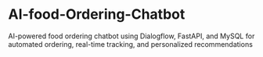 # AI-food-Ordering-Chatbot
AI-powered food ordering chatbot using Dialogflow, FastAPI, and MySQL for automated ordering, real-time tracking, and personalized recommendations
